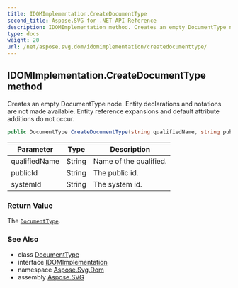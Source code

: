 ```yaml
---
title: IDOMImplementation.CreateDocumentType
second_title: Aspose.SVG for .NET API Reference
description: IDOMImplementation method. Creates an empty DocumentType node. Entity declarations and notations are not made available. Entity reference expansions and default attribute additions do not occur
type: docs
weight: 20
url: /net/aspose.svg.dom/idomimplementation/createdocumenttype/
---
```

## IDOMImplementation.CreateDocumentType method

Creates an empty DocumentType node. Entity declarations and notations are not made available. Entity reference expansions and default attribute additions do not occur.

```csharp
public DocumentType CreateDocumentType(string qualifiedName, string publicId, string systemId)
```

| Parameter | Type | Description |
| --- | --- | --- |
| qualifiedName | String | Name of the qualified. |
| publicId | String | The public id. |
| systemId | String | The system id. |

### Return Value

The [`DocumentType`](../../documenttype/).

### See Also

* class [DocumentType](../../documenttype/)
* interface [IDOMImplementation](../)
* namespace [Aspose.Svg.Dom](../../../aspose.svg.dom/)
* assembly [Aspose.SVG](../../../)
